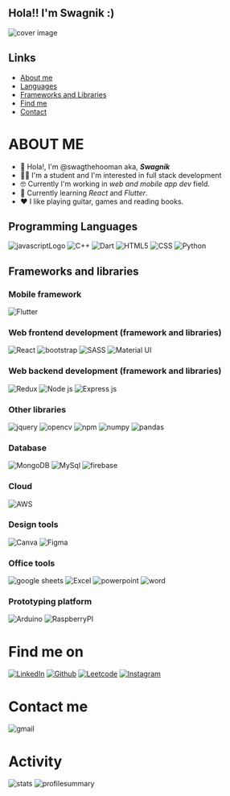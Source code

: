 ## Hola!! I'm Swagnik :)

![cover image](https://user-images.githubusercontent.com/104345028/230170159-a3f7f208-d2af-4441-9ec4-d7a4d5580b4a.jpeg)


## Links
- [About me](#ABOUT-ME)
- [Languages](#Programming-Languages)
- [Frameworks and Libraries](#Frameworks-and-libraries)
- [Find me](#Find-me-on)
- [Contact](#Contact-me)

# ABOUT ME
- 👋 Hola!, I'm @swagthehooman aka, ***Swagnik***
- 🧑‍🎓 I'm a student and I'm interested in full stack development
- 🤓 Currently I'm working in *web and mobile app dev* field.
- 🌱 Currently learning *React* and *Flutter*.
- ❤️ I like playing guitar, games and reading books.

## Programming Languages
![javascriptLogo](https://img.shields.io/badge/JavaScript-323330?style=for-the-badge&logo=javascript&logoColor=F7DF1E) ![C++](https://img.shields.io/badge/C%2B%2B-00599C?style=for-the-badge&logo=c%2B%2B&logoColor=white) ![Dart](https://img.shields.io/badge/Dart-0175C2?style=for-the-badge&logo=dart&logoColor=white) ![HTML5](https://img.shields.io/badge/HTML5-E34F26?style=for-the-badge&logo=html5&logoColor=white) ![CSS](https://img.shields.io/badge/CSS3-1572B6?style=for-the-badge&logo=css3&logoColor=white) ![Python](https://img.shields.io/badge/Python-FFD43B?style=for-the-badge&logo=python&logoColor=blue)

## Frameworks and libraries

### Mobile framework
![Flutter](https://img.shields.io/badge/Flutter-02569B?style=for-the-badge&logo=flutter&logoColor=white)

### Web frontend development (framework and libraries)
![React](https://img.shields.io/badge/React-20232A?style=for-the-badge&logo=react&logoColor=61DAFB) ![bootstrap](https://img.shields.io/badge/Bootstrap-563D7C?style=for-the-badge&logo=bootstrap&logoColor=white) ![SASS](https://img.shields.io/badge/Sass-CC6699?style=for-the-badge&logo=sass&logoColor=white) ![Material UI](https://img.shields.io/badge/Material%20UI-007FFF?style=for-the-badge&logo=mui&logoColor=white) 

### Web backend development (framework and libraries)
![Redux](https://img.shields.io/badge/Redux-593D88?style=for-the-badge&logo=redux&logoColor=white) ![Node js](https://img.shields.io/badge/Node.js-339933?style=for-the-badge&logo=nodedotjs&logoColor=white) ![Express js](https://img.shields.io/badge/Express.js-000000?style=for-the-badge&logo=express&logoColor=white) 

### Other libraries
![jquery](https://img.shields.io/badge/jQuery-0769AD?style=for-the-badge&logo=jquery&logoColor=white) ![opencv](https://img.shields.io/badge/OpenCV-27338e?style=for-the-badge&logo=OpenCV&logoColor=white) ![npm](https://img.shields.io/badge/npm-CB3837?style=for-the-badge&logo=npm&logoColor=white) ![numpy](https://img.shields.io/badge/Numpy-777BB4?style=for-the-badge&logo=numpy&logoColor=white) ![pandas](https://img.shields.io/badge/Pandas-2C2D72?style=for-the-badge&logo=pandas&logoColor=white)

### Database
![MongoDB](https://img.shields.io/badge/MongoDB-4EA94B?style=for-the-badge&logo=mongodb&logoColor=white) ![MySql](https://img.shields.io/badge/MySQL-005C84?style=for-the-badge&logo=mysql&logoColor=white) ![firebase](https://img.shields.io/badge/firebase-ffca28?style=for-the-badge&logo=firebase&logoColor=black)

### Cloud
![AWS](https://img.shields.io/badge/Amazon_AWS-FF9900?style=for-the-badge&logo=amazonaws&logoColor=white)

### Design tools
![Canva](https://img.shields.io/badge/Canva-%2300C4CC.svg?&style=for-the-badge&logo=Canva&logoColor=white) ![Figma](https://img.shields.io/badge/Figma-F24E1E?style=for-the-badge&logo=figma&logoColor=white)

### Office tools
![google sheets](https://img.shields.io/badge/Google%20Sheets-34A853?style=for-the-badge&logo=google-sheets&logoColor=white) ![Excel](https://img.shields.io/badge/Microsoft_Excel-217346?style=for-the-badge&logo=microsoft-excel&logoColor=white) ![powerpoint](https://img.shields.io/badge/Microsoft_PowerPoint-B7472A?style=for-the-badge&logo=microsoft-powerpoint&logoColor=white) ![word](https://img.shields.io/badge/Microsoft_Word-2B579A?style=for-the-badge&logo=microsoft-word&logoColor=white)

### Prototyping platform
![Arduino](https://img.shields.io/badge/Arduino-00979D?style=for-the-badge&logo=Arduino&logoColor=white) ![RaspberryPI](https://img.shields.io/badge/Raspberry%20Pi-A22846?style=for-the-badge&logo=Raspberry%20Pi&logoColor=white)


# Find me on
[![LinkedIn](https://img.shields.io/badge/LinkedIn-0077B5?style=for-the-badge&logo=linkedin&logoColor=white)](https://www.linkedin.com/in/swagnikdas)
[![Github](https://img.shields.io/badge/GitHub-100000?style=for-the-badge&logo=github&logoColor=white)](https://github.com/swagthehooman)
[![Leetcode](https://img.shields.io/badge/-LeetCode-FFA116?style=for-the-badge&logo=LeetCode&logoColor=black)](https://leetcode.com/SwagnikDas)
[![Instagram](https://img.shields.io/badge/Instagram-E4405F?style=for-the-badge&logo=instagram&logoColor=white)]()

# Contact me
![gmail](https://img.shields.io/badge/Gmail-D14836?style=for-the-badge&logo=gmail&logoColor=white)



# Activity
![stats](https://github-readme-stats-git-masterrstaa-rickstaa.vercel.app/api?username=swagthehooman)
![profilesummary](https://github-profile-summary-cards.vercel.app/api/cards/profile-details?username=swagthehooman)
